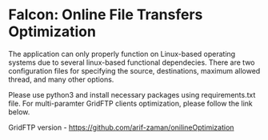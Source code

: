 # Falcon: Online File Transfers Optimization
The application can only properly function on Linux-based operating systems due to several linux-based functional dependecies. There are two configuration files for specifying the source, destinations, maximum allowed thread, and many other options. 
    
Please use python3 and install necessary packages using requirements.txt file. For multi-paramter GridFTP clients optimization, please follow the link below. 
    
GridFTP version - https://github.com/arif-zaman/onilineOptimization
    

